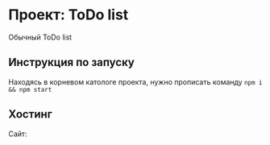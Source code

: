 # Проект: ToDo list

Обычный ToDo list

## Инструкция по запуску

Находясь в корневом катологе проекта, нужно прописать команду `npm i && npm start`

## Хостинг

Сайт:
